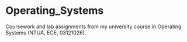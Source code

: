 # Operating_Systems
Coursework and lab assignments from my university course in Operating Systems (NTUA, ECE, 03121026).
